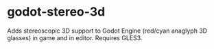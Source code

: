 # godot-stereo-3d
Adds stereoscopic 3D support to Godot Engine (red/cyan anaglyph 3D glasses) in game and in editor. Requires GLES3.
